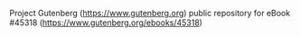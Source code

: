 Project Gutenberg (https://www.gutenberg.org) public repository for eBook #45318 (https://www.gutenberg.org/ebooks/45318)
